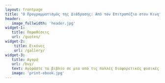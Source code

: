 ```yaml
---
layout: frontpage
title: "Ο Προγραμματισμός της Διάδρασης: Από τον Επιτραπέζιο στον Κινητό και Διάχυτο Υπολογισμό"
header:
   image_fullwidth: 'header.jpg'
widget-1:
   title: Παραθέσεις
   url: /quotes/
widget-2:
    title: Εικόνες
    url: /gallery/
widget-3:
   title: Αγορά
   url: /buy/
   text: Αγοράστε το βιβλίο σε μια από τις πολλές διαφορετικές φυσικές και ηλεκτρονικές μορφές
   image: 'print-ebook.jpg'
---
```

